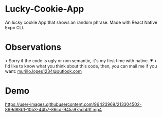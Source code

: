 # Lucky-Cookie-App
An lucky cookie App that shows an random phrase. Made with React Native Expo CLI.

# Observations
• Sorry if the code is ugly or non semantic, it's my first time with native. 💗
• I'd like to know what you think about this code, then, you can mail me if you want: murillo.lopes1234@outlook.com

# Demo




https://user-images.githubusercontent.com/96423969/213304502-899d88b1-10b3-44b7-86cd-945a97acbb1f.mp4

